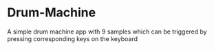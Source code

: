 # Drum-Machine
A simple drum machine app with 9 samples which can be triggered by pressing corresponding keys on the keyboard
